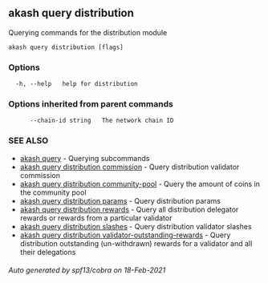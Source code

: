 ## akash query distribution

Querying commands for the distribution module

```
akash query distribution [flags]
```

### Options

```
  -h, --help   help for distribution
```

### Options inherited from parent commands

```
      --chain-id string   The network chain ID
```

### SEE ALSO

* [akash query](akash_query.md)	 - Querying subcommands
* [akash query distribution commission](akash_query_distribution_commission.md)	 - Query distribution validator commission
* [akash query distribution community-pool](akash_query_distribution_community-pool.md)	 - Query the amount of coins in the community pool
* [akash query distribution params](akash_query_distribution_params.md)	 - Query distribution params
* [akash query distribution rewards](akash_query_distribution_rewards.md)	 - Query all distribution delegator rewards or rewards from a particular validator
* [akash query distribution slashes](akash_query_distribution_slashes.md)	 - Query distribution validator slashes
* [akash query distribution validator-outstanding-rewards](akash_query_distribution_validator-outstanding-rewards.md)	 - Query distribution outstanding (un-withdrawn) rewards for a validator and all their delegations

###### Auto generated by spf13/cobra on 18-Feb-2021
